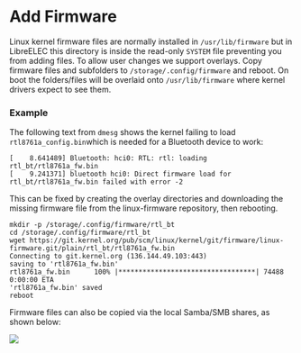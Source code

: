 # Add Firmware

Linux kernel firmware files are normally installed in `/usr/lib/firmware` but in LibreELEC this directory is inside the read-only `SYSTEM` file preventing you from adding files. To allow user changes we support overlays. Copy firmware files and subfolders to `/storage/.config/firmware` and reboot. On boot the folders/files will be overlaid onto `/usr/lib/firmware` where kernel drivers expect to see them.

### Example

The following text from `dmesg` shows the kernel failing to load `rtl8761a_config.bin`which is needed for a Bluetooth device to work:

```text
[    8.641489] Bluetooth: hci0: RTL: rtl: loading rtl_bt/rtl8761a_fw.bin
[    9.241371] bluetooth hci0: Direct firmware load for rtl_bt/rtl8761a_fw.bin failed with error -2
```

This can be fixed by creating the overlay directories and downloading the missing firmware file from the linux-firmware repository, then rebooting.

```text
mkdir -p /storage/.config/firmware/rtl_bt
cd /storage/.config/firmware/rtl_bt
wget https://git.kernel.org/pub/scm/linux/kernel/git/firmware/linux-firmware.git/plain/rtl_bt/rtl8761a_fw.bin
Connecting to git.kernel.org (136.144.49.103:443)
saving to 'rtl8761a_fw.bin'
rtl8761a_fw.bin      100% |**********************************| 74488  0:00:00 ETA
'rtl8761a_fw.bin' saved
reboot
```

Firmware files can also be copied via the local Samba/SMB shares, as shown below:

![](../.gitbook/assets/firmware.gif)

